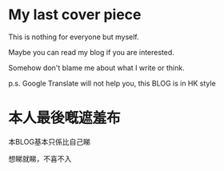 # My last cover piece

This is nothing for everyone but myself.

Maybe you can read my blog if you are interested.

Somehow don't blame me about what I write or think.

p.s. Google Translate will not help you, this BLOG is in HK style

# 本人最後嘅遮羞布

本BLOG基本只係比自己睇

想睇就睇，不喜不入


